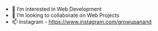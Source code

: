 - 👀 I’m interested in Web Development
- 💞️ I’m looking to collaborate on Web Projects
- 📫 Instagram - https://www.instagram.com/growupanand
